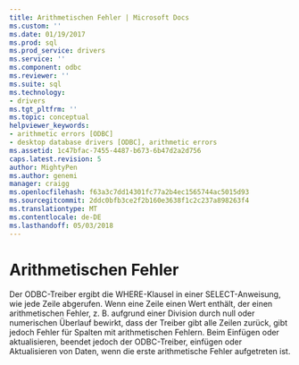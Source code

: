 ```yaml
---
title: Arithmetischen Fehler | Microsoft Docs
ms.custom: ''
ms.date: 01/19/2017
ms.prod: sql
ms.prod_service: drivers
ms.service: ''
ms.component: odbc
ms.reviewer: ''
ms.suite: sql
ms.technology:
- drivers
ms.tgt_pltfrm: ''
ms.topic: conceptual
helpviewer_keywords:
- arithmetic errors [ODBC]
- desktop database drivers [ODBC], arithmetic errors
ms.assetid: 1c47bfac-7455-4487-b673-6b47d2a2d756
caps.latest.revision: 5
author: MightyPen
ms.author: genemi
manager: craigg
ms.openlocfilehash: f63a3c7dd14301fc77a2b4ec1565744ac5015d93
ms.sourcegitcommit: 2ddc0bfb3ce2f2b160e3638f1c2c237a898263f4
ms.translationtype: MT
ms.contentlocale: de-DE
ms.lasthandoff: 05/03/2018
---
```

# <a name="arithmetic-errors"></a>Arithmetischen Fehler
Der ODBC-Treiber ergibt die WHERE-Klausel in einer SELECT-Anweisung, wie jede Zeile abgerufen. Wenn eine Zeile einen Wert enthält, der einen arithmetischen Fehler, z. B. aufgrund einer Division durch null oder numerischen Überlauf bewirkt, dass der Treiber gibt alle Zeilen zurück, gibt jedoch Fehler für Spalten mit arithmetischen Fehlern. Beim Einfügen oder aktualisieren, beendet jedoch der ODBC-Treiber, einfügen oder Aktualisieren von Daten, wenn die erste arithmetische Fehler aufgetreten ist.
